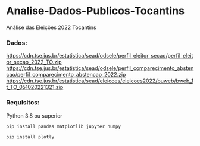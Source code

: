 # Analise-Dados-Publicos-Tocantins
Análise das Eleições 2022 Tocantins

### Dados:
https://cdn.tse.jus.br/estatistica/sead/odsele/perfil_eleitor_secao/perfil_eleitor_secao_2022_TO.zip
https://cdn.tse.jus.br/estatistica/sead/odsele/perfil_comparecimento_abstencao/perfil_comparecimento_abstencao_2022.zip
https://cdn.tse.jus.br/estatistica/sead/eleicoes/eleicoes2022/buweb/bweb_1t_TO_051020221321.zip

### Requisitos:
Python 3.8 ou superior
```console
pip install pandas matplotlib jupyter numpy
```
```console
pip install plotly
```

